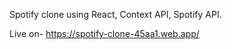 Spotify clone using React, Context API, Spotify API.

Live on- https://spotify-clone-45aa1.web.app/
